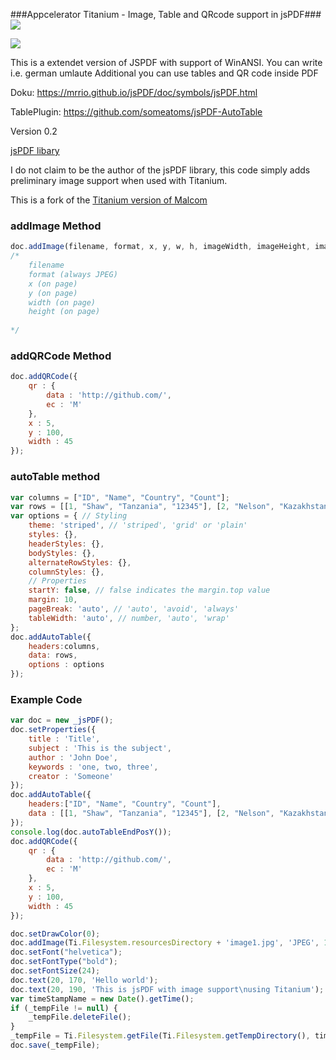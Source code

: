 ###Appcelerator Titanium - Image, Table and QRcode support in jsPDF### ![](https://camo.githubusercontent.com/aab7a80c6cb487e82736414b2d9be1e969a3672e/687474703a2f2f676974742e696f2f62616467652e706e67)


![](http://i.imgur.com/ctaRBc1.png)

This is a extendet version of JSPDF with support of WinANSI. You can write i.e. german umlaute
Additional you can use tables and QR code inside PDF


Doku:
https://mrrio.github.io/jsPDF/doc/symbols/jsPDF.html

TablePlugin:
https://github.com/someatoms/jsPDF-AutoTable


Version 0.2

[jsPDF libary](http://parall.ax/products/jspdf) 

I do not claim to be the author of the jsPDF library, this code simply adds preliminary image support when used with Titanium.

This is a fork of the [Titanium version of Malcom](https://github.com/Core-13/jsPDF-image-support) 


### addImage Method ###

```javascript
doc.addImage(filename, format, x, y, w, h, imageWidth, imageHeight, imageSize);
/*
    filename
    format (always JPEG)
    x (on page)
    y (on page)
    width (on page)
    height (on page)
   
*/

```

### addQRCode Method ###
```javascript
doc.addQRCode({
    qr : {
        data : 'http://github.com/',
        ec : 'M'
    }, 
    x : 5, 
    y : 100, 
    width : 45
});

```

### autoTable method
```javascript
var columns = ["ID", "Name", "Country", "Count"];
var rows = [[1, "Shaw", "Tanzania", "12345"], [2, "Nelson", "Kazakhstan", "345567"], [3, "Garcia", "Madagascar", "8365734"]];
var options = { // Styling
    theme: 'striped', // 'striped', 'grid' or 'plain'
    styles: {},
    headerStyles: {},
    bodyStyles: {},
    alternateRowStyles: {},
    columnStyles: {},
    // Properties
    startY: false, // false indicates the margin.top value
    margin: 10,
    pageBreak: 'auto', // 'auto', 'avoid', 'always'
    tableWidth: 'auto', // number, 'auto', 'wrap'
};
doc.addAutoTable({
    headers:columns,
    data: rows,
    options : options
});

```


### Example Code ###

```javascript
var doc = new _jsPDF();
doc.setProperties({
    title : 'Title',
    subject : 'This is the subject',
    author : 'John Doe',
    keywords : 'one, two, three',
    creator : 'Someone'
});
doc.addAutoTable({
    headers:["ID", "Name", "Country", "Count"], 
    data : [[1, "Shaw", "Tanzania", "12345"], [2, "Nelson", "Kazakhstan", "345567"], [3, "Garcia", "Madagascar", "8365734"]]
});
console.log(doc.autoTableEndPosY());
doc.addQRCode({
    qr : {
        data : 'http://github.com/',
        ec : 'M'
    }, 
    x : 5, 
    y : 100, 
    width : 45
});

doc.setDrawColor(0);
doc.addImage(Ti.Filesystem.resourcesDirectory + 'image1.jpg', 'JPEG', 10, 180, 128, 96);
doc.setFont("helvetica");
doc.setFontType("bold");
doc.setFontSize(24);
doc.text(20, 170, 'Hello world');
doc.text(20, 190, 'This is jsPDF with image support\nusing Titanium');
var timeStampName = new Date().getTime();
if (_tempFile != null) {
    _tempFile.deleteFile();
}
_tempFile = Ti.Filesystem.getFile(Ti.Filesystem.getTempDirectory(), timeStampName + '.pdf');
doc.save(_tempFile);

```
